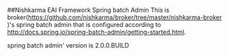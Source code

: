 ##Nishkarma EAI Framework Spring batch Admin
This is broker(https://github.com/nishkarma/broker/tree/master/nishkarma-broker )'s spring batch admin that is configured according to http://docs.spring.io/spring-batch-admin/getting-started.html.

spring batch admin' version is 2.0.0.BUILD